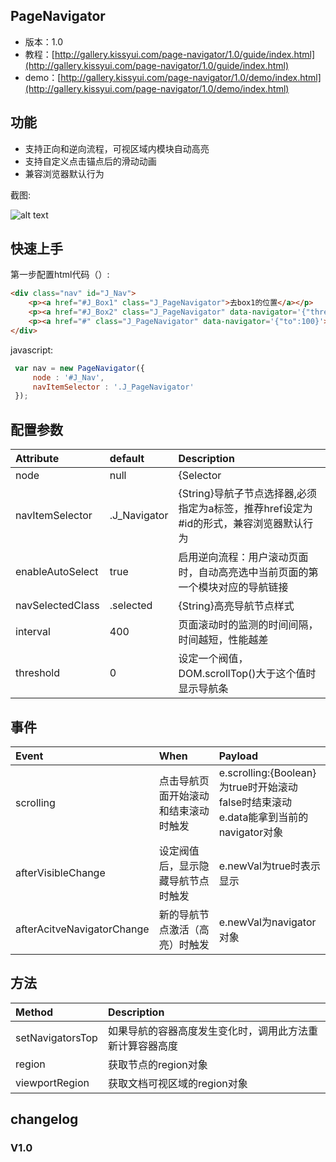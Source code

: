 ## PageNavigator

* 版本：1.0
* 教程：[http://gallery.kissyui.com/page-navigator/1.0/guide/index.html](http://gallery.kissyui.com/page-navigator/1.0/guide/index.html)
* demo：[http://gallery.kissyui.com/page-navigator/1.0/demo/index.html](http://gallery.kissyui.com/page-navigator/1.0/demo/index.html)

## 功能
* 支持正向和逆向流程，可视区域内模块自动高亮
* 支持自定义点击锚点后的滑动动画
* 兼容浏览器默认行为

截图:

![alt text](http://img01.taobaocdn.com/tps/i1/T1DGpdFhBbXXcOg4z5-382-416.png "Logo Title Text 1")



## 快速上手



第一步配置html代码（）:

```html
<div class="nav" id="J_Nav">
    <p><a href="#J_Box1" class="J_PageNavigator">去box1的位置</a></p>
    <p><a href="#J_Box2" class="J_PageNavigator" data-navigator='{"threshold":20}'>去#J_Box2的位置偏移20个像素</a></p>
    <p><a href="#" class="J_PageNavigator" data-navigator='{"to":100}'>去Top:100px的位置</a></p>
</div>
```

javascript:

```javascript
 var nav = new PageNavigator({
     node : '#J_Nav',
     navItemSelector : '.J_PageNavigator'
 });
```

## 配置参数


| Attribute        | default           | Description  |
| :------------- |:-------------| :-----|
| node      | null | {Selector|NodeList}导航条根节点 *Required* |
|navItemSelector | .J_Navigator | {String}导航子节点选择器,必须指定为a标签，推荐href设定为#id的形式，兼容浏览器默认行为|
|enableAutoSelect|true|启用逆向流程：用户滚动页面时，自动高亮选中当前页面的第一个模块对应的导航链接|
|navSelectedClass|.selected|{String}高亮导航节点样式|
|interval|400|页面滚动时的监测的时间间隔，时间越短，性能越差|
|threshold|0|设定一个阀值，DOM.scrollTop()大于这个值时显示导航条|



## 事件


| Event        | When           | Payload  |
| :------------- |:-------------| :-----|
| scrolling      | 点击导航页面开始滚动和结束滚动时触发 | e.scrolling:{Boolean} 为true时开始滚动 false时结束滚动 e.data能拿到当前的navigator对象|
|afterVisibleChange|设定阀值后，显示隐藏导航节点时触发|e.newVal为true时表示显示|
|afterAcitveNavigatorChange|新的导航节点激活（高亮）时触发|e.newVal为navigator对象|


## 方法


| Method        | Description    | 
| :------------- |:------------- |
|setNavigatorsTop|如果导航的容器高度发生变化时，调用此方法重新计算容器高度|
|region|获取节点的region对象|
|viewportRegion|获取文档可视区域的region对象|


## changelog

### V1.0


